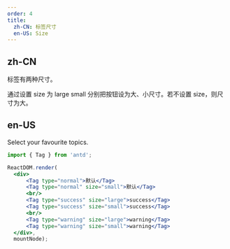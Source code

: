 ```yaml
---
order: 4
title:
  zh-CN: 标签尺寸
  en-US: Size
---
```


## zh-CN

标签有两种尺寸。

通过设置 size 为 large small 分别把按钮设为大、小尺寸。若不设置 size，则尺寸为大。

## en-US

Select your favourite topics.

````jsx
import { Tag } from 'antd';

ReactDOM.render(
  <div>
      <Tag type="normal">默认</Tag>
      <Tag type="normal" size="small">默认</Tag>
      <br/>
      <Tag type="success" size="large">success</Tag>
      <Tag type="success" size="small">success</Tag>
      <br/>
      <Tag type="warning" size="large">warning</Tag>
      <Tag type="warning" size="small">warning</Tag>
  </div>,
  mountNode);
````